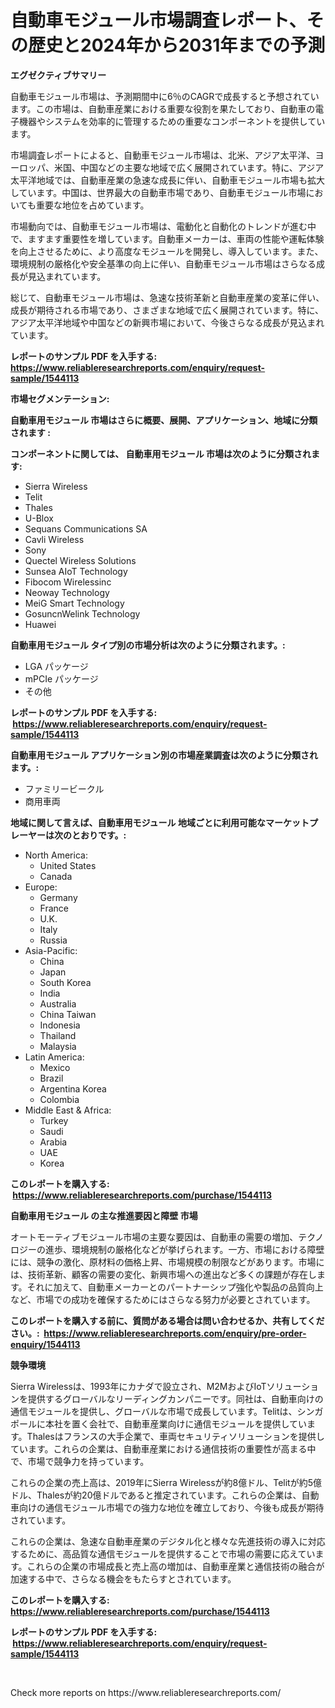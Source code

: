 <p><h1>自動車モジュール市場調査レポート、その歴史と2024年から2031年までの予測</h1></p><p><strong>エグゼクティブサマリー</strong></p>
<p><p>自動車モジュール市場は、予測期間中に6％のCAGRで成長すると予想されています。この市場は、自動車産業における重要な役割を果たしており、自動車の電子機器やシステムを効率的に管理するための重要なコンポーネントを提供しています。</p><p>市場調査レポートによると、自動車モジュール市場は、北米、アジア太平洋、ヨーロッパ、米国、中国などの主要な地域で広く展開されています。特に、アジア太平洋地域では、自動車産業の急速な成長に伴い、自動車モジュール市場も拡大しています。中国は、世界最大の自動車市場であり、自動車モジュール市場においても重要な地位を占めています。</p><p>市場動向では、自動車モジュール市場は、電動化と自動化のトレンドが進む中で、ますます重要性を増しています。自動車メーカーは、車両の性能や運転体験を向上させるために、より高度なモジュールを開発し、導入しています。また、環境規制の厳格化や安全基準の向上に伴い、自動車モジュール市場はさらなる成長が見込まれています。</p><p>総じて、自動車モジュール市場は、急速な技術革新と自動車産業の変革に伴い、成長が期待される市場であり、さまざまな地域で広く展開されています。特に、アジア太平洋地域や中国などの新興市場において、今後さらなる成長が見込まれています。</p></p>
<p><strong>レポートのサンプル PDF を入手する: <a href="https://www.reliableresearchreports.com/enquiry/request-sample/1544113">https://www.reliableresearchreports.com/enquiry/request-sample/1544113</a></strong></p>
<p><strong>市場セグメンテーション:</strong></p>
<p><strong> 自動車用モジュール 市場はさらに概要、展開、アプリケーション、地域に分類されます :</strong></p>
<p><strong>コンポーネントに関しては、 自動車用モジュール 市場は次のように分類されます: &nbsp;</strong></p>
<p><ul><li>Sierra Wireless</li><li>Telit</li><li>Thales</li><li>U-Blox</li><li>Sequans Communications SA</li><li>Cavli Wireless</li><li>Sony</li><li>Quectel Wireless Solutions</li><li>Sunsea AIoT Technology</li><li>Fibocom Wirelessinc</li><li>Neoway Technology</li><li>MeiG Smart Technology</li><li>GosuncnWelink Technology</li><li>Huawei</li></ul></p>
<p><strong> 自動車用モジュール タイプ別の市場分析は次のように分類されます。:</strong></p>
<p><ul><li>LGA パッケージ</li><li>mPCIe パッケージ</li><li>その他</li></ul></p>
<p><strong>レポートのサンプル PDF を入手する: &nbsp;<a href="https://www.reliableresearchreports.com/enquiry/request-sample/1544113">https://www.reliableresearchreports.com/enquiry/request-sample/1544113</a></strong></p>
<p><strong> 自動車用モジュール アプリケーション別の市場産業調査は次のように分類されます。:</strong></p>
<p><ul><li>ファミリービークル</li><li>商用車両</li></ul></p>
<p><strong>地域に関して言えば、自動車用モジュール 地域ごとに利用可能なマーケットプレーヤーは次のとおりです。:</strong></p>
<p><ul>
    <li>
        North America:
        <ul>
            <li>United States</li>
            <li>Canada</li>
        </ul>
    </li>
    <li>
        Europe:
        <ul>
            <li>Germany</li>
            <li>France</li>
            <li>U.K.</li>
            <li>Italy</li>
            <li>Russia</li>
        </ul>
    </li>
    <li>
        Asia-Pacific:
        <ul>
            <li>China</li>
            <li>Japan</li>
            <li>South Korea</li>
            <li>India</li>
            <li>Australia</li>
            <li>China Taiwan</li>
            <li>Indonesia</li>
            <li>Thailand</li>
            <li>Malaysia</li>
        </ul>
    </li>
    <li>
        Latin America:
        <ul>
            <li>Mexico</li>
            <li>Brazil</li>
            <li>Argentina Korea</li>
            <li>Colombia</li>
        </ul>
    </li>
    <li>
        Middle East & Africa:
        <ul>
            <li>Turkey</li>
            <li>Saudi</li>
            <li>Arabia</li>
            <li>UAE</li>
            <li>Korea</li>
        </ul>
    </li>
    </ul></p>
<p><strong>このレポートを購入する: &nbsp;<a href="https://www.reliableresearchreports.com/purchase/1544113">https://www.reliableresearchreports.com/purchase/1544113</a></strong></p>
<p><strong>自動車用モジュール の主な推進要因と障壁 市場</strong></p>
<p><p>オートモーティブモジュール市場の主要な要因は、自動車の需要の増加、テクノロジーの進歩、環境規制の厳格化などが挙げられます。一方、市場における障壁には、競争の激化、原材料の価格上昇、市場規模の制限などがあります。市場には、技術革新、顧客の需要の変化、新興市場への進出など多くの課題が存在します。それに加えて、自動車メーカーとのパートナーシップ強化や製品の品質向上など、市場での成功を確保するためにはさらなる努力が必要とされています。</p></p>
<p><strong>このレポートを購入する前に、質問がある場合は問い合わせるか、共有してください。:&nbsp; <a href="https://www.reliableresearchreports.com/enquiry/pre-order-enquiry/1544113">https://www.reliableresearchreports.com/enquiry/pre-order-enquiry/1544113</a></strong></p>
<p><strong>競争環境</strong></p>
<p><p>Sierra Wirelessは、1993年にカナダで設立され、M2MおよびIoTソリューションを提供するグローバルなリーディングカンパニーです。同社は、自動車向けの通信モジュールを提供し、グローバルな市場で成長しています。Telitは、シンガポールに本社を置く会社で、自動車産業向けに通信モジュールを提供しています。Thalesはフランスの大手企業で、車両セキュリティソリューションを提供しています。これらの企業は、自動車産業における通信技術の重要性が高まる中で、市場で競争力を持っています。</p><p>これらの企業の売上高は、2019年にSierra Wirelessが約8億ドル、Telitが約5億ドル、Thalesが約20億ドルであると推定されています。これらの企業は、自動車向けの通信モジュール市場での強力な地位を確立しており、今後も成長が期待されています。</p><p>これらの企業は、急速な自動車産業のデジタル化と様々な先進技術の導入に対応するために、高品質な通信モジュールを提供することで市場の需要に応えています。これらの企業の市場成長と売上高の増加は、自動車産業と通信技術の融合が加速する中で、さらなる機会をもたらすとされています。</p></p>
<p><strong>このレポートを購入する: &nbsp; <a href="https://www.reliableresearchreports.com/purchase/1544113">https://www.reliableresearchreports.com/purchase/1544113</a></strong></p>
<p><strong>レポートのサンプル PDF を入手する: &nbsp;<a href="https://www.reliableresearchreports.com/enquiry/request-sample/1544113">https://www.reliableresearchreports.com/enquiry/request-sample/1544113</a></strong><strong></strong></p>
<p>&nbsp;</p>
<p>Check more reports on https://www.reliableresearchreports.com/</p>